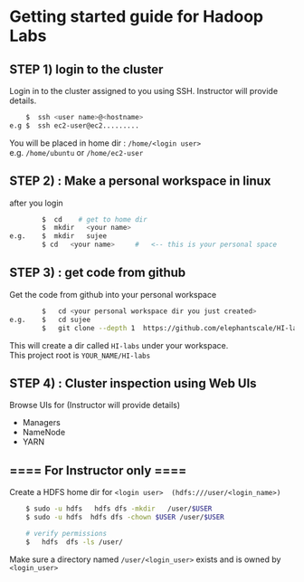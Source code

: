 Getting started guide for Hadoop Labs
=====================================

## STEP 1) login to the cluster
Login in to the cluster assigned to you using SSH.  Instructor will provide details.
```bash
    $  ssh <user name>@<hostname>
e.g $  ssh ec2-user@ec2.........
```


You will be placed in home dir : `/home/<login user>`  
e.g.    `/home/ubuntu`    or `/home/ec2-user`  


## STEP 2) : Make a personal workspace in linux

after you login
```bash
        $  cd    # get to home dir
        $  mkdir   <your name>
e.g.    $  mkdir   sujee
        $ cd   <your name>     #   <-- this is your personal space
```


## STEP 3) : get code from github

Get the code from github into your personal workspace
```bash
        $   cd <your personal workspace dir you just created>
e.g.    $   cd sujee
        $   git clone --depth 1  https://github.com/elephantscale/HI-labs.git
```

This will create a dir called `HI-labs` under your workspace.  
This project root is `YOUR_NAME/HI-labs`


## STEP 4) : Cluster inspection using Web UIs
Browse UIs for (Instructor will provide details)
* Managers
* NameNode
* YARN


## ==== For Instructor only ====
Create a HDFS home dir for `<login user>  (hdfs:///user/<login_name>)`

```bash
    $ sudo -u hdfs   hdfs dfs -mkdir   /user/$USER
    $ sudo -u hdfs  hdfs dfs -chown $USER /user/$USER

    # verify permissions
    $   hdfs  dfs -ls /user/
```

Make sure a directory named `/user/<login_user>` exists and is owned by `<login_user>`


